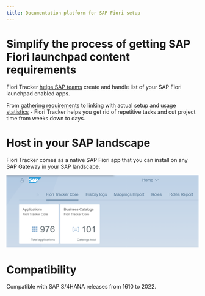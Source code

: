 ```yaml
---
title: Documentation platform for SAP Fiori setup
---
```


# Simplify the process of getting SAP Fiori launchpad content requirements

Fiori Tracker [helps SAP teams](satisfied-intrests-and-roles.md) create and handle list of your SAP Fiori launchpad enabled apps. 

From [gathering requirements](usecases/SPS03/requirements-gathering.md) to linking with actual setup and [usage statistics](fa/FPS01/main.md) - Fiori Tracker helps you get rid of repetitive tasks and cut project time from weeks down to days.

# Host in your SAP landscape
Fiori Tracker comes as a native SAP Fiori app that you can install on any SAP Gateway in your SAP landscape.

[![](res/tiles.png)](res/tiles.png)

# Compatibility
Compatible with SAP S/4HANA releases from 1610 to 2022.
